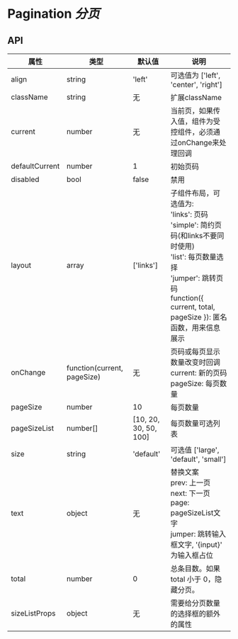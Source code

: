 # Pagination *分页*

<example />

## API 
| 属性 | 类型 | 默认值 | 说明 |
| --- | --- | --- | --- |
| align | string | 'left' | 可选值为 \['left', 'center', 'right'] |
| className | string | 无 | 扩展className |
| current | number | 无 | 当前页，如果传入值，组件为受控组件，必须通过onChange来处理回调 |
| defaultCurrent | number | 1 | 初始页码 |
| disabled | bool | false | 禁用 |
| layout | array | \['links'] | 子组件布局，可选值为:<br />'links': 页码<br />'simple': 简约页码(和links不要同时使用)<br />'list': 每页数量选择<br />'jumper': 跳转页码<br />function({ current, total, pageSize }): 匿名函数，用来信息展示 |
| onChange | function(current, pageSize) | 无 | 页码或每页显示数量改变时回调<br />current: 新的页码<br />pageSize: 每页数量 |
| pageSize | number | 10 | 每页数量 |
| pageSizeList | number\[] | \[10, 20, 30, 50, 100] | 每页数量可选列表 |
| size | string | 'default' | 可选值 \['large', 'default', 'small'] |
| text | object | 无 | 替换文案<br />prev: 上一页<br />next: 下一页<br />page: pageSizeList文字<br />jumper: 跳转输入框文字, '{input}' 为输入框占位 |
| total | number | 0 | 总条目数。如果 total 小于 0，隐藏分页。 |
| sizeListProps| object | 无 | 需要给分页数量的选择框的额外的属性 | 